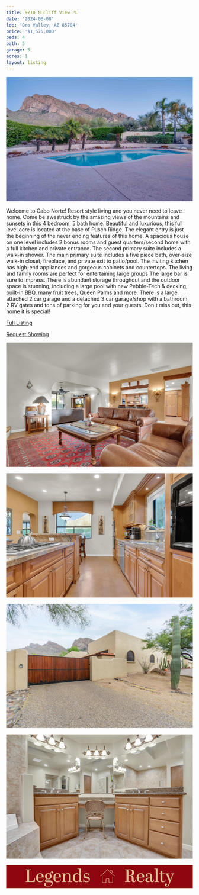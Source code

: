 ```yaml
---
title: 9710 N Cliff View PL
date: '2024-06-08'
loc: 'Oro Valley, AZ 85704'
price: '$1,575,000'
beds: 4
bath: 5
garage: 5
acres: 1
layout: listing
---
```


![Backyard pool](/listings/9710-n-cliff-view-pl/pool-mountain-view.jpg)

Welcome to Cabo Norte! Resort style living and you never need to leave home. Come be awestruck by the amazing views of the mountains and sunsets in this 4 bedroom, 5 bath home. Beautiful and luxurious, this full level acre is located at the base of Pusch Ridge. The elegant entry is just the beginning of the never ending features of this home. A spacious house on one level includes 2 bonus rooms and guest quarters/second home with a full kitchen and private entrance. The second primary suite includes a walk-in shower. The main primary suite includes a five piece bath, over-size walk-in closet, fireplace, and private exit to patio/pool. The inviting kitchen has high-end appliances and gorgeous cabinets and countertops. The living and family rooms are perfect for entertaining large groups The large bar is sure to impress. There is abundant storage throughout and the outdoor space is stunning, including a large pool with new Pebble-Tech & decking, built-in BBQ, many fruit trees, Queen Palms and more. There is a large attached 2 car garage and a detached 3 car garage/shop with a bathroom, 2 RV gates and tons of parking for you and your guests. Don't miss out, this home it is special!

<div class="action-list">
<a class="bttn-link listing-link" href="https://www.realtor.com/realestateandhomes-detail/M2295294527">Full Listing</a>

<a class="bttn-link listing-link" href="https://auth.brokerbay.com/login?client=edge&response_type=code&redirect_uri=https%3A%2F%2Fauth.brokerbay.com%2Foauth%2Fsuccess%2Fapp%3Fclient%3Dhttps%3A%2F%2Fedge.brokerbay.com&client_id=brokerbay%3Aauth%3Aapp">Request Showing</a>
</div>

![Living Room 1](/listings/9710-n-cliff-view-pl/DSC09704123.jpg)

![Kitchen](/listings/9710-n-cliff-view-pl/DSC09804123.jpg)

![Gated garage](/listings/9710-n-cliff-view-pl/9710-N-Parking.jpg)

![Bathroom](/listings/9710-n-cliff-view-pl/DSC09924123.jpg)

![Legends Realty](/img/legends-realty.jpg)